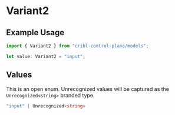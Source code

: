 # Variant2

## Example Usage

```typescript
import { Variant2 } from "cribl-control-plane/models";

let value: Variant2 = "input";
```

## Values

This is an open enum. Unrecognized values will be captured as the `Unrecognized<string>` branded type.

```typescript
"input" | Unrecognized<string>
```